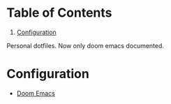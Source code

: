 
# Table of Contents

1.  [Configuration](#org79dd55f)

Personal dotfiles. Now only doom emacs documented.


<a id="org79dd55f"></a>

# Configuration

-   [Doom Emacs](https://git.sr.ht/~kkeigenkai/dotfiles/tree/main/item/doom.d/README.md)


